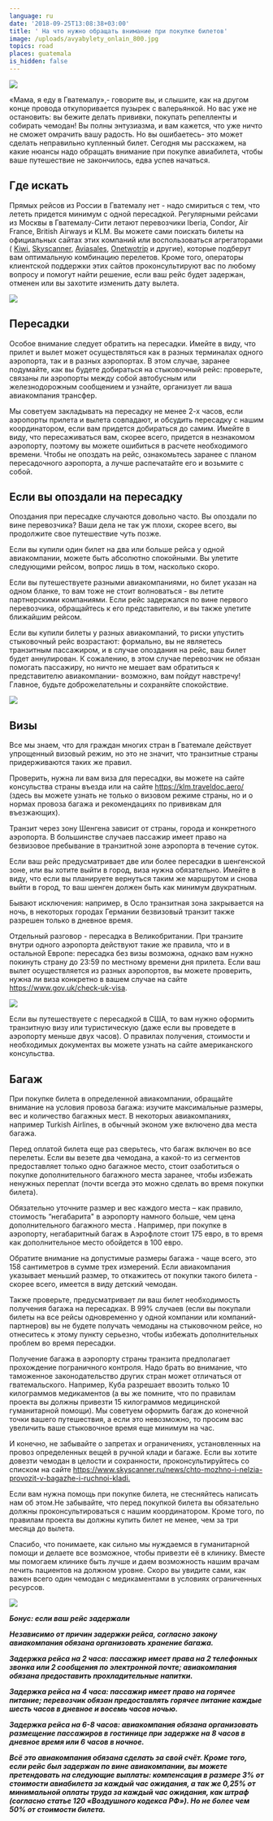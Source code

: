 ```yaml
---
language: ru
date: '2018-09-25T13:08:38+03:00'
title: ' На что нужно обращать внимание при покупке билетов'
image: /uploads/avyabylety_onlain_800.jpg
topics: road
places: guatemala
is_hidden: false
---
```

![](/uploads/dsc_0077-2.jpg)

«Мама, я еду в Гватемалу»,- говорите вы, и слышите, как на другом конце провода откупоривается пузырек с валерьянкой. Но вас уже не остановить: вы бежите делать прививки, покупать репелленты и собирать чемодан! Вы полны энтузиазма, и вам кажется, что уже ничто не сможет омрачить вашу радость. Но вы ошибаетесь- это может сделать неправильно купленный билет. Сегодня мы расскажем, на какие нюансы надо обращать внимание при покупке авиабилета, чтобы ваше путешествие не закончилось, едва успев начаться.



## Где искать



Прямых рейсов из России  в Гватемалу нет - надо смириться с тем, что лететь придется минимум с одной пересадкой. Регулярными рейсами из Москвы в Гватемалу-Сити летают перевозчики Iberia, Condor, Air France, British Airways и KLM. Вы можете сами поискать билеты на официальных сайтах этих компаний или воспользоваться агрегаторами ( [Kiwi,](https://www.kiwi.com/ru/) [Skyscanner](https://www.skyscanner.ru/), [Aviasales](https://www.aviasales.ru), [Onetwotrip](https://m.onetwotrip.com/ru/) и другие), которые подберут вам оптимальную комбинацию перелетов. Кроме того, операторы клиентской поддержки этих сайтов проконсультируют вас по любому вопросу и помогут найти решение, если ваш рейс будет задержан, отменен или вы захотите изменить дату вылета.

![](/uploads/виза1.jpg)



## Пересадки



Особое внимание следует обратить на пересадки. Имейте в виду, что прилет и вылет может осуществляться  как в разных терминалах одного аэропорта, так и в разных аэропортах. В этом случае, заранее подумайте, как вы будете добираться на стыковочный рейс: проверьте, связаны ли аэропорты между собой автобусным или железнодорожным сообщением и узнайте, организует ли ваша авиакомпания трансфер.



Мы советуем закладывать на пересадку не менее 2-х часов, если аэропорты прилета и вылета совпадают, и обсудить пересадку с нашим координатором, если вам придется добираться до самим. Имейте в виду, что пересаживаться вам, скорее всего, придется в незнакомом аэропорту, поэтому вы можете ошибиться в расчете необходимого времени. Чтобы не опоздать на рейс, ознакомьтесь заранее с планом пересадочного аэропорта, а лучше распечатайте его и возьмите с собой.





## Если вы опоздали на пересадку



Опоздания при пересадке случаются довольно часто. Вы опоздали по вине перевозчика?  Ваши дела не так  уж плохи, скорее всего, вы продолжите свое путешествие чуть позже.

Если вы купили один билет на два или больше рейса у одной авиакомпании, можете быть абсолютно спокойными. Вы улетите следующими рейсом, вопрос лишь в том, насколько скоро.



Если вы путешествуете разными авиакомпаниями, но билет указан на одном бланке, то вам тоже не стоит волноваться - вы летите партнерскими компаниями. Если рейс задержался по вине первого перевозчика, обращайтесь к его представителю, и вы также улетите ближайшим рейсом.



Если вы купили билеты у разных авиакомпаний, то риски упустить стыковочный рейс возрастают: формально, вы не являетесь транзитным пассажиром, и в случае опоздания на рейс, ваш билет будет аннулирован.  К сожалению, в этом случае перевозчик не обязан помогать пассажиру, но ничто не мешает вам обратиться к представителю авиакомпании- возможно, вам пойдут навстречу! Главное, будьте доброжелательны и сохраняйте спокойствие.

![](/uploads/b226ab7f665b82090461e71b5b919559.jpg)

## Визы



Все мы знаем, что для граждан многих стран в Гватемале действует упрощенный визовый режим, но это не значит, что транзитные страны придерживаются таких же правил.

Проверить, нужна ли вам виза для пересадки, вы можете на сайте консульства страны въезда или на сайте <https://klm.traveldoc.aero/> (здесь вы можете узнать не только о визовом режиме страны, но и о нормах провоза багажа и рекомендациях по прививкам для въезжающих).



Транзит через зону Шенгена зависит от страны, города и конкретного аэропорта. В большинстве случаев пассажир имеет право на безвизовое пребывание в транзитной зоне аэропорта в течение  суток.



Если ваш рейс предусматривает две или более пересадки в шенгенской зоне, или вы хотите выйти в город, виза нужна обязательно. Имейте в виду, что если вы планируете вернуться таким же маршрутом и снова  выйти в город, то ваш шенген должен быть как минимум двукратным.



Бывают исключения: например, в Осло транзитная зона закрывается на ночь,  в некоторых городах Германии безвизовый транзит также разрешен только в дневное время.



Отдельный разговор - пересадка в Великобритании. При транзите внутри одного аэропорта действуют такие же правила, что и в остальной Европе: пересадка без визы возможна, однако вам нужно покинуть страну до 23:59 по местному времени дня прилета.  Если ваш вылет осуществляется из разных аэропортов,  вы можете проверить, нужна ли виза конкретно в вашем случае на сайте <https://www.gov.uk/check-uk-visa>. 



![](/uploads/26850554_1546144615482145_8373683412969864701_o.jpg)

Если вы путешествуете с пересадкой в США, то вам нужно оформить транзитную визу  или туристическую (даже если вы проведете в аэропорту меньше двух часов). О правилах получения, стоимости и необходимых документах вы можете узнать на сайте американского консульства.



## Багаж



При покупке билета в определенной авиакомпании, обращайте внимание на условия провоза багажа: изучите максимальные размеры, вес и количество багажных мест. В некоторых авиакомпаниях, например Turkish Airlines,  в обычный эконом уже  включено два места багажа.



Перед оплатой билета еще раз сверьтесь, что  багаж включен во все перелеты. Если вы везете два чемодана, а какой-то из сегментов предоставляет только одно багажное место, стоит озаботиться  о покупке дополнительного багажного места заранее, чтобы избежать ненужных переплат (почти всегда это можно сделать во время покупки билета).



Обязательно уточните размер и вес каждого места – как правило, стоимость “негабарита"  в аэропорту намного больше, чем  цена дополнительного  багажного места . Например,  при покупке в аэропорту, негабаритный багаж в Аэрофлоте стоит 175 евро, в то время как  дополнительное место обойдется в 100 евро.

Обратите внимание на допустимые размеры багажа  -  чаще всего, это 158 сантиметров в сумме трех измерений. Если авиакомпания указывает меньший размер, то откажитесь от покупки такого билета - скорее всего, имеется в виду детский чемодан.



Также проверьте, предусматривает ли ваш билет необходимость получения багажа на пересадках. В 99% случаев (если вы покупали билеты на все рейсы одновременно у одной компании или компаний-партнеров) вы не будете получать чемоданы на стыковочном рейсе, но отнеситесь к этому пункту серьезно, чтобы избежать дополнительных проблем во время пересадки.



Получение багажа в аэропорту страны транзита предполагает прохождение пограничного контроля. Надо брать во внимание, что  таможенное  законодательство других стран  может отличаться от гватемальского. Например, Куба разрешает ввозить только 10 килограммов медикаментов (а вы же помните, что по правилам проекта вы должны привезти 15 килограммов медицинской гуманитарной помощи). Мы советуем оформить багаж до конечной точки вашего путешествия, а если это невозможно, то просим вас увеличить ваше стыковочное время еще минимум на час.



И конечно, не забывайте о запретах и ограничениях, установленных на провоз определенных вещей в ручной клади и багаже. Если вы хотите довезти чемодан в целости и сохранности, проконсультируйтесь со списком  на сайте <https://www.skyscanner.ru/news/chto-mozhno-i-nelzia-provozit-v-bagazhe-i-ruchnoi-kladi.>



Если вам нужна помощь при покупке билета,  не стесняйтесь написать нам об этом.Не забывайте, что перед покупкой билета вы обязательно должны проконсультироваться с нашим координатором. Кроме того, по правилам проекта вы должны купить билет не менее, чем за три месяца до вылета.



Спасибо, что понимаете,  как сильно мы нуждаемся в гуманитарной помощи и делаете все возможное, чтобы привезти её в клинику. Вместе мы помогаем клинике быть лучше и даем возможность нашим врачам лечить пациентов на должном уровне. Скоро вы увидите сами, как важен всего один чемодан с медикаментами в условиях ограниченных ресурсов.

![](/uploads/0q4a1401.jpg)





_**Бонус: если ваш рейс задержали**_



_**Независимо от причин задержки рейса, согласно закону авиакомпания обязана организовать хранение багажа.**_

_**Задержка рейса на 2 часа: пассажир имеет права на 2 телефонных звонка или 2 сообщения по электронной почте; авиакомпания обязана предоставить прохладительные напитки.**_

_**Задержка рейса на 4 часа: пассажир имеет право на горячее питание; перевозчик обязан предоставлять горячее питание каждые шесть часов в дневное и восемь часов ночью.**_

_**Задержка рейса на 6-8 часов: авиакомпания обязана  организовать размещение пассажиров в гостинице при задержке на 8 часов в дневное время или 6 часов в ночное.**_

_**Всё это авиакомпания обязана сделать за свой счёт. Кроме того, если рейс был задержан по вине авиакомпании, вы можете претендовать на следующие выплаты: компенсация в размере 3% от стоимости авиабилета за каждый час ожидания, а так же 0,25% от минимальной оплаты труда за каждый час ожидания, как штраф (согласно статье 120 «Воздушного кодекса РФ»). Но не более чем 50% от стоимости билета.**_
